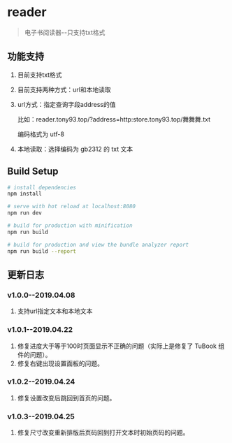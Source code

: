 # reader

> 电子书阅读器--只支持txt格式

## 功能支持

1. 目前支持txt格式

2. 目前支持两种方式：url和本地读取

3. url方式：指定查询字段address的值

    比如：reader.tony93.top/?address=http:store.tony93.top/舞舞舞.txt

    编码格式为 utf-8

4. 本地读取：选择编码为 gb2312 的 txt 文本

## Build Setup

``` bash
# install dependencies
npm install

# serve with hot reload at localhost:8080
npm run dev

# build for production with minification
npm run build

# build for production and view the bundle analyzer report
npm run build --report
```

## 更新日志
### v1.0.0--2019.04.08
1. 支持url指定文本和本地文本

### v1.0.1--2019.04.22
1. 修复进度大于等于100时页面显示不正确的问题（实际上是修复了 TuBook 组件的问题）。
2. 修复右键出现设置面板的问题。

### v1.0.2--2019.04.24
1. 修复设置改变后跳回到首页的问题。

### v1.0.3--2019.04.25
1. 修复尺寸改变重新排版后页码回到打开文本时初始页码的问题。
